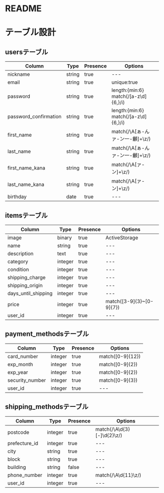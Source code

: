 # README
# テーブル設計

## usersテーブル

| Column | Type | Presence | Options |
|  ---  |  ---  |  ---  |  ---  |
| nickname | string | true | --- |
| email | string | true | unique:true |
| password | string | true | length:{min:6} match(/[a-z\d]{6,}/i) | 
| password_confirmation | string | true | length:{min:6} match(/[a-z\d]{6,}/i) | 
| first_name | string | true| match(/\A[ぁ-んァ-ン一-龥]+\z/) |
| last_name | string | true | match(/\A[ぁ-んァ-ン一-龥]+\z/) |
| first_name_kana | string | true | match(/\A[ァ-ン]+\z/) |
| last_name_kana | string | true | match(/\A[ァ-ン]+\z/) |
| birthday | date | true | --- |

## itemsテーブル

| Column | Type | Presence | Options |
|  ---  |  ---  |  ---  |  ---  |
| image | binary | true | ActiveStorage |
| name | string | true | --- |
| description | text | true | --- |
| category | integer | true | --- |
| condition | integer | true | --- |
| shipping_charge | integer | true | --- |
| shipping_origin | integer | true | --- |
| days_until_shipping | integer | true | --- |
| price | integer | true | match([3-9]{3}~[0-9]{7}) |
| user_id | integer | true | --- |

## payment_methodsテーブル

| Column | Type | Presence | Options |
|  ---  |  ---  |  ---  |  ---  |
| card_number | integer | true | match([0-9]{12}) |
| exp_month | integer | true | match([0-9]{2}) |
| exp_year | integer | true | match([0-9]{2}) |
| security_number | integer | true | match([0-9]{3}) |
| user_id | integer | true | --- |

## shipping_methodsテーブル

| Column | Type | Presence | Options |
|  ---  |  ---  |  ---  |  ---  |
| postcode | integer | true | match(/\A\d{3}[-]\d{2}\z/) |
| prefecture_id | integer | true | --- |
| city | string | true | --- |
| block | string | true | --- |
| building | string | false | --- |
| phone_number | integer | true |  match(/\A\d{11}\z/) |
| user_id | integer | true | --- |